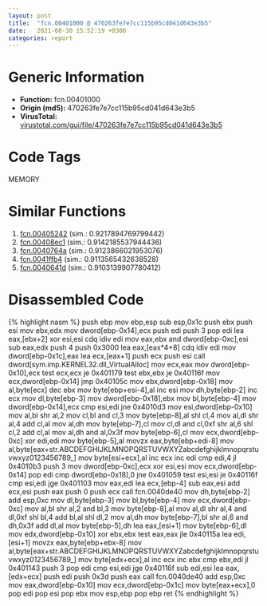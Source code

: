 ```yaml
---
layout: post
title:  "fcn.00401000 @ 470263fe7e7cc115b95cd041d643e3b5"
date:   2021-08-30 15:52:19 +0300
categories: report
---
```


# Generic Information
- **Function:** fcn.00401000
- **Origin (md5):** 470263fe7e7cc115b95cd041d643e3b5
- **VirusTotal:** [virustotal.com/gui/file/470263fe7e7cc115b95cd041d643e3b5][virustotal_ref]

# Code Tags
<span class="tag" id="MEMORY">MEMORY</span>


# Similar Functions

1. [fcn.00405242][similar_1_ref] (sim.: 0.9217894769799442)
2. [fcn.00408ec1][similar_2_ref] (sim.: 0.9142185537944436)
3. [fcn.0040764a][similar_3_ref] (sim.: 0.9123866021953076)
4. [fcn.0041ffb4][similar_4_ref] (sim.: 0.9113565432638528)
5. [fcn.0040641d][similar_5_ref] (sim.: 0.9103139907780412)


# Disassembled Code

{% highlight nasm %}
push ebp
mov ebp,esp
sub esp,0x1c
push ebx
push esi
mov ebx,edx
mov dword[ebp-0x14],ecx
push edi
push 3
pop edi
lea eax,[ebx+2]
xor esi,esi
cdq 
idiv edi
mov eax,ebx
and dword[ebp-0xc],esi
sub eax,edx
push 4
push 0x3000
lea eax,[eax*4+8]
cdq 
idiv edi
mov dword[ebp-0x1c],eax
lea ecx,[eax+1]
push ecx
push esi
call dword[sym.imp.KERNEL32.dll_VirtualAlloc]
mov ecx,eax
mov dword[ebp-0x10],ecx
test ecx,ecx
je 0x401179
test ebx,ebx
je 0x40116f
mov ecx,dword[ebp-0x14]
jmp 0x40105c
mov ebx,dword[ebp-0x18]
mov al,byte[ecx]
dec ebx
mov byte[ebp+esi-4],al
inc esi
mov dh,byte[ebp-2]
inc ecx
mov dl,byte[ebp-3]
mov dword[ebp-0x18],ebx
mov bl,byte[ebp-4]
mov dword[ebp-0x14],ecx
cmp esi,edi
jne 0x4010d3
mov esi,dword[ebp-0x10]
mov al,bl
shr al,2
mov cl,bl
and cl,3
mov byte[ebp-8],al
shl cl,4
mov al,dl
shr al,4
add cl,al
mov al,dh
mov byte[ebp-7],cl
mov cl,dl
and cl,0xf
shr al,6
shl cl,2
add cl,al
mov al,dh
and al,0x3f
mov byte[ebp-6],cl
mov ecx,dword[ebp-0xc]
xor edi,edi
mov byte[ebp-5],al
movzx eax,byte[ebp+edi-8]
mov al,byte[eax+str.ABCDEFGHIJKLMNOPQRSTUVWXYZabcdefghijklmnopqrstuvwxyz0123456789_]
mov byte[esi+ecx],al
inc ecx
inc edi
cmp edi,4
jl 0x4010b3
push 3
mov dword[ebp-0xc],ecx
xor esi,esi
mov ecx,dword[ebp-0x14]
pop edi
cmp dword[ebp-0x18],0
jne 0x401059
test esi,esi
je 0x40116f
cmp esi,edi
jge 0x401103
mov eax,edi
lea ecx,[ebp-4]
sub eax,esi
add ecx,esi
push eax
push 0
push ecx
call fcn.0040de40
mov dh,byte[ebp-2]
add esp,0xc
mov dl,byte[ebp-3]
mov bl,byte[ebp-4]
mov ecx,dword[ebp-0xc]
mov al,bl
shr al,2
and bl,3
mov byte[ebp-8],al
mov al,dl
shr al,4
and dl,0xf
shl bl,4
add bl,al
shl dl,2
mov al,dh
mov byte[ebp-7],bl
shr al,6
and dh,0x3f
add dl,al
mov byte[ebp-5],dh
lea eax,[esi+1]
mov byte[ebp-6],dl
mov edx,dword[ebp-0x10]
xor ebx,ebx
test eax,eax
jle 0x40115a
lea edi,[esi+1]
movzx eax,byte[ebp+ebx-8]
mov al,byte[eax+str.ABCDEFGHIJKLMNOPQRSTUVWXYZabcdefghijklmnopqrstuvwxyz0123456789_]
mov byte[edx+ecx],al
inc ecx
inc ebx
cmp ebx,edi
jl 0x401143
push 3
pop edi
cmp esi,edi
jge 0x40116f
sub edi,esi
lea eax,[edx+ecx]
push edi
push 0x3d
push eax
call fcn.0040de40
add esp,0xc
mov eax,dword[ebp-0x10]
mov ecx,dword[ebp-0x1c]
mov byte[eax+ecx],0
pop edi
pop esi
pop ebx
mov esp,ebp
pop ebp
ret 
{% endhighlight %}


[similar_1_ref]: /report/fcn.00405242@73677cb40830e94fbfb5483ff33e40b9
[similar_2_ref]: /report/fcn.00408ec1@470263fe7e7cc115b95cd041d643e3b5
[similar_3_ref]: /report/fcn.0040764a@470263fe7e7cc115b95cd041d643e3b5
[similar_4_ref]: /report/fcn.0041ffb4@597d9ee507d1b2a81775aa98c4a2271a
[similar_5_ref]: /report/fcn.0040641d@470263fe7e7cc115b95cd041d643e3b5
[virustotal_ref]: https://www.virustotal.com/gui/file/470263fe7e7cc115b95cd041d643e3b5